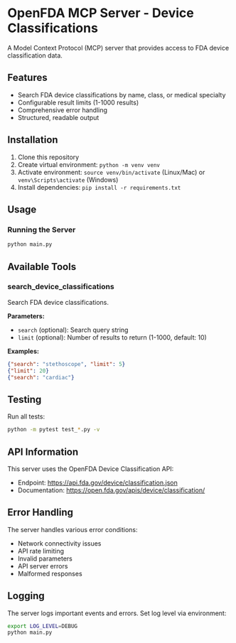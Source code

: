 # OpenFDA MCP Server - Device Classifications

A Model Context Protocol (MCP) server that provides access to FDA device classification data.

## Features

- Search FDA device classifications by name, class, or medical specialty
- Configurable result limits (1-1000 results)
- Comprehensive error handling
- Structured, readable output

## Installation

1. Clone this repository
2. Create virtual environment: `python -m venv venv`
3. Activate environment: `source venv/bin/activate` (Linux/Mac) or `venv\Scripts\activate` (Windows)
4. Install dependencies: `pip install -r requirements.txt`

## Usage

### Running the Server
```bash
python main.py
```

## Available Tools

### search_device_classifications
Search FDA device classifications.

**Parameters:**
- `search` (optional): Search query string
- `limit` (optional): Number of results to return (1-1000, default: 10)

**Examples:**
```json
{"search": "stethoscope", "limit": 5}
{"limit": 20}
{"search": "cardiac"}
```

## Testing

Run all tests:
```bash
python -m pytest test_*.py -v
```

## API Information

This server uses the OpenFDA Device Classification API:
- Endpoint: https://api.fda.gov/device/classification.json
- Documentation: https://open.fda.gov/apis/device/classification/

## Error Handling

The server handles various error conditions:
- Network connectivity issues
- API rate limiting
- Invalid parameters
- API server errors
- Malformed responses

## Logging

The server logs important events and errors. Set log level via environment:
```bash
export LOG_LEVEL=DEBUG
python main.py
```
